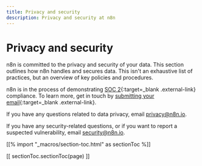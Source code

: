 ```yaml
---
title: Privacy and security
description: Privacy and security at n8n
---
```


# Privacy and security

n8n is committed to the privacy and security of your data. This section outlines how n8n handles and secures data. This isn't an exhaustive list of practices, but an overview of key policies and procedures.

n8n is in the process of demonstrating [SOC 2](https://soc2.co.uk/){:target=_blank .external-link} compliance. To learn more, get in touch by [submitting your email](https://n8n-community.typeform.com/to/dMeBAmNE){:target=_blank .external-link}.

If you have any questions related to data privacy, email privacy@n8n.io. 

If you have any security-related questions, or if you want to report a suspected vulnerability, email security@n8n.io.

[[% import "_macros/section-toc.html" as sectionToc %]]

[[ sectionToc.sectionToc(page) ]]


